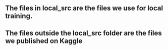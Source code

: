 ## The files in local_src are the files we use for local training.

## The files outside the local_src folder are the files we published on Kaggle